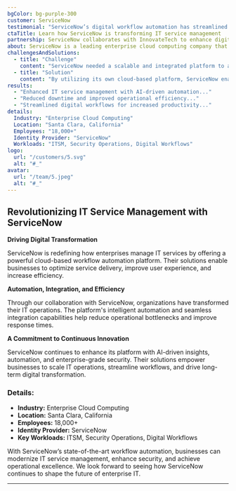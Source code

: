 ```yaml
---
bgColor: bg-purple-300
customer: ServiceNow
testimonial: "ServiceNow’s digital workflow automation has streamlined our IT operations, improving efficiency and reducing downtime across our organization."
ctaTitle: Learn how ServiceNow is transforming IT service management
partnership: ServiceNow collaborates with InnovateTech to enhance digital workflows.
about: ServiceNow is a leading enterprise cloud computing company that specializes in digital workflows for IT service management (ITSM), customer service, and security operations.
challengesAndSolutions:
  - title: "Challenge"
    content: "ServiceNow needed a scalable and integrated platform to automate IT workflows, improve service management, and enhance user experience."
  - title: "Solution"
    content: "By utilizing its own cloud-based platform, ServiceNow enabled organizations to automate IT processes, enhance security operations, and improve overall business efficiency."
results:
  - "Enhanced IT service management with AI-driven automation..."
  - "Reduced downtime and improved operational efficiency..."
  - "Streamlined digital workflows for increased productivity..."
details:
  Industry: "Enterprise Cloud Computing"
  Location: "Santa Clara, California"
  Employees: "18,000+"
  Identity Provider: "ServiceNow"
  Workloads: "ITSM, Security Operations, Digital Workflows"
logo:
  url: "/customers/5.svg"
  alt: "#_"
avatar:
  url: "/team/5.jpeg"
  alt: "#_"
---
```


## Revolutionizing IT Service Management with ServiceNow

**Driving Digital Transformation**

ServiceNow is redefining how enterprises manage IT services by offering a powerful cloud-based workflow automation platform. Their solutions enable businesses to optimize service delivery, improve user experience, and increase efficiency.

**Automation, Integration, and Efficiency**

Through our collaboration with ServiceNow, organizations have transformed their IT operations. The platform's intelligent automation and seamless integration capabilities help reduce operational bottlenecks and improve response times.

**A Commitment to Continuous Innovation**

ServiceNow continues to enhance its platform with AI-driven insights, automation, and enterprise-grade security. Their solutions empower businesses to scale IT operations, streamline workflows, and drive long-term digital transformation.

### **Details:**

- **Industry:** Enterprise Cloud Computing
- **Location:** Santa Clara, California
- **Employees:** 18,000+
- **Identity Provider:** ServiceNow
- **Key Workloads:** ITSM, Security Operations, Digital Workflows

With ServiceNow’s state-of-the-art workflow automation, businesses can modernize IT service management, enhance security, and achieve operational excellence. We look forward to seeing how ServiceNow continues to shape the future of enterprise IT.

---

